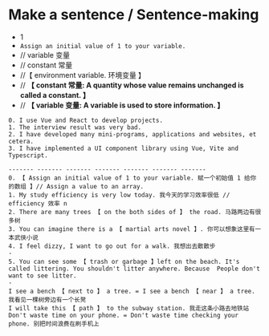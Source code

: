 # Make a sentence / Sentence-making

- 1
- `Assign an initial value of 1 to your variable.`
- // variable 变量
- // constant 常量
- //【 environment variable. 环境变量 】
- // **【 constant 常量: A quantity whose value remains unchanged is called a constant. 】**
- // **【 variable 变量: A variable is used to store information. 】**

```
0. I use Vue and React to develop projects.
1. The interview result was very bad.
2. I have developed many mini-programs, applications and websites, et cetera.
3. I have implemented a UI component library using Vue, Vite and Typescript.

------- ------- ------- ------- ------- ------- -------
0. 【 Assign an initial value of 1 to your variable. 赋一个初始值 1 给你的数组 】// Assign a value to an array.
1. My study efficiency is very low today. 我今天的学习效率很低 // efficiency 效率 n
2. There are many trees 【 on the both sides of 】 the road. 马路两边有很多树
3. You can imagine there is a 【 martial arts novel 】. 你可以想象这里有一本武侠小说
4. I feel dizzy, I want to go out for a walk. 我想出去散散步
-
5. You can see some 【 trash or garbage 】left on the beach. It's called littering. You shouldn't litter anywhere. Because  People don't want to see litter.
-
I see a bench 【 next to 】 a tree. = I see a bench 【 near 】 a tree. 我看见一棵树旁边有一个长凳
I will take this 【 path 】 to the subway station. 我走这条小路去地铁站
Don't waste time on your phone. = Don't waste time checking your phone. 别把时间浪费在刷手机上
```
